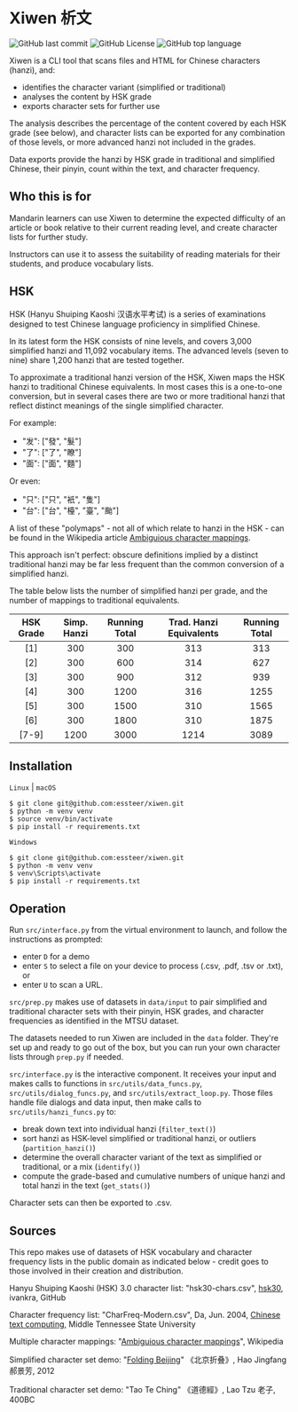 # Xiwen 析文

![GitHub last commit](https://img.shields.io/github/last-commit/essteer/xiwen?color=green) ![GitHub License](https://img.shields.io/github/license/essteer/xiwen?color=blue) ![GitHub top language](https://img.shields.io/github/languages/top/essteer/xiwen?color=red)

Xiwen is a CLI tool that scans files and HTML for Chinese characters (hanzi), and:

- identifies the character variant (simplified or traditional)
- analyses the content by HSK grade
- exports character sets for further use

The analysis describes the percentage of the content covered by each HSK grade (see below), and character lists can be exported for any combination of those levels, or more advanced hanzi not included in the grades.

Data exports provide the hanzi by HSK grade in traditional and simplified Chinese, their pinyin, count within the text, and character frequency.

## Who this is for

Mandarin learners can use Xiwen to determine the expected difficulty of an article or book relative to their current reading level, and create character lists for further study.

Instructors can use it to assess the suitability of reading materials for their students, and produce vocabulary lists.

## HSK

HSK (Hanyu Shuiping Kaoshi 汉语水平考试) is a series of examinations designed to test Chinese language proficiency in simplified Chinese.

In its latest form the HSK consists of nine levels, and covers 3,000 simplified hanzi and 11,092 vocabulary items. The advanced levels (seven to nine) share 1,200 hanzi that are tested together.

To approximate a traditional hanzi version of the HSK, Xiwen maps the HSK hanzi to traditional Chinese equivalents. In most cases this is a one-to-one conversion, but in several cases there are two or more traditional hanzi that reflect distinct meanings of the single simplified character.

For example:

- "发": ["發", "髮"]
- "了": ["了", "瞭"]
- "面": ["面", "麵"]

Or even:

- "只": ["只", "衹", "隻"]
- "台": ["台", "檯", "臺", "颱"]

A list of these "polymaps" - not all of which relate to hanzi in the HSK - can be found in the Wikipedia article [Ambiguious character mappings](https://en.wikipedia.org/wiki/Ambiguities_in_Chinese_character_simplification).

This approach isn't perfect: obscure definitions implied by a distinct traditional hanzi may be far less frequent than the common conversion of a simplified hanzi.

The table below lists the number of simplified hanzi per grade, and the number of mappings to traditional equivalents.

| HSK Grade | Simp. Hanzi | Running Total | Trad. Hanzi Equivalents | Running Total |
| :-------: | :------------------: | :-----------: | :-------------------------------: | :-----------: |
| [1]       | 300                  | 300           | 313                               | 313           |
| [2]       | 300                  | 600           | 314                               | 627           |
| [3]       | 300                  | 900           | 312                               | 939           |
| [4]       | 300                  | 1200          | 316                               | 1255          |
| [5]       | 300                  | 1500          | 310                               | 1565          |
| [6]       | 300                  | 1800          | 310                               | 1875          |
| [7-9]     | 1200                 | 3000          | 1214                              | 3089          |

## Installation

`Linux` | `macOS`

```console
$ git clone git@github.com:essteer/xiwen.git
$ python -m venv venv
$ source venv/bin/activate
$ pip install -r requirements.txt
```

`Windows`

```console
$ git clone git@github.com:essteer/xiwen.git
$ python -m venv venv
$ venv\Scripts\activate
$ pip install -r requirements.txt
```

## Operation

Run `src/interface.py` from the virtual environment to launch, and follow the instructions as prompted:

- enter `D` for a demo
- enter `S` to select a file on your device to process (.csv, .pdf, .tsv or .txt), or
- enter `U` to scan a URL.

`src/prep.py` makes use of datasets in `data/input` to pair simplified and traditional character sets with their pinyin, HSK grades, and character frequencies as identified in the MTSU dataset.

The datasets needed to run Xiwen are included in the `data` folder. They're set up and ready to go out of the box, but you can run your own character lists through `prep.py` if needed.

`src/interface.py` is the interactive component. It receives your input and makes calls to functions in `src/utils/data_funcs.py`, `src/utils/dialog_funcs.py`, and `src/utils/extract_loop.py`. Those files handle file dialogs and data input, then make calls to `src/utils/hanzi_funcs.py` to:

- break down text into individual hanzi (`filter_text()`)
- sort hanzi as HSK-level simplified or traditional hanzi, or outliers (`partition_hanzi()`)
- determine the overall character variant of the text as simplified or traditional, or a mix (`identify()`)
- compute the grade-based and cumulative numbers of unique hanzi and total hanzi in the text (`get_stats()`)

Character sets can then be exported to .csv.

## Sources

This repo makes use of datasets of HSK vocabulary and character frequency lists in the public domain as indicated below - credit goes to those involved in their creation and distribution.

Hanyu Shuiping Kaoshi (HSK) 3.0 character list:
"hsk30-chars.csv", [hsk30](https://github.com/ivankra/hsk30), ivankra, GitHub

Character frequency list:
"CharFreq-Modern.csv", Da, Jun. 2004, [Chinese text computing](http://lingua.mtsu.edu/chinese-computing), Middle Tennessee State University

Multiple character mappings:
"[Ambiguious character mappings](https://en.wikipedia.org/wiki/Ambiguities_in_Chinese_character_simplification)", Wikipedia

Simplified character set demo:
"[Folding Beijing](https://web.archive.org/web/20160822161228/http://jessica-hjf.blog.163.com/blog/static/278128102015240444791/)" 《北京折叠》, Hao Jingfang 郝景芳, 2012

Traditional character set demo:
"Tao Te Ching" 《道德經》, Lao Tzu 老子, 400BC
